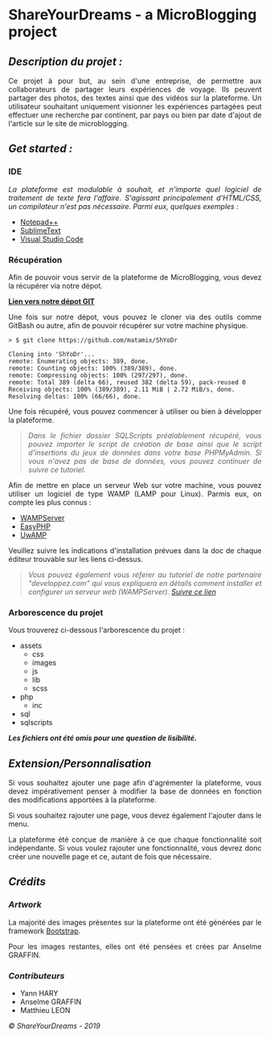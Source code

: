# ShareYourDreams - a MicroBlogging project

## ***Description du projet :***

<div style="text-align: justify">
Ce projet à pour but, au sein d'une entreprise, de permettre aux collaborateurs de partager leurs expériences de voyage. Ils peuvent partager des photos, des textes ainsi que des vidéos sur la plateforme. Un utilisateur souhaitant uniquement visionner les expériences partagées peut effectuer une recherche par continent, par pays ou bien par date d'ajout de l'article sur le site de microblogging.

## ***Get started :***

### **IDE**

*La plateforme est modulable à souhait, et n'importe quel logiciel de traitement de texte fera l'affaire. S'agissant principalement d'HTML/CSS, un compilateur n'est pas nécessaire. Parmi eux, quelques exemples :*

- [Notepad++](https://notepad-plus-plus.org/)
- [SublimeText](https://www.sublimetext.com/)
- [Visual Studio Code](https://code.visualstudio.com/)

### **Récupération**

Afin de pouvoir vous servir de la plateforme de MicroBlogging, vous devez la récupérer via notre dépot.

[**Lien vers notre dépot GIT**](https://github.com/matamix/ShYoDr)

Une fois sur notre dépot, vous pouvez le cloner via des outils comme GitBash ou autre, afin de pouvoir récupérer sur votre machine physique. 

```
> $ git clone https://github.com/matamix/ShYoDr

Cloning into 'ShYoDr'...
remote: Enumerating objects: 389, done.
remote: Counting objects: 100% (389/389), done.
remote: Compressing objects: 100% (297/297), done.
remote: Total 389 (delta 66), reused 382 (delta 59), pack-reused 0
Receiving objects: 100% (389/389), 2.11 MiB | 2.72 MiB/s, done.
Resolving deltas: 100% (66/66), done.
```

Une fois récupéré, vous pouvez commencer à utiliser ou bien à développer la plateforme.

> *Dans le fichier dossier SQLScripts préalablement récupéré, vous pouvez importer le script de création de base ainsi que le script d'insertions du jeux de données dans votre base PHPMyAdmin. Si vous n'avez pas de base de données, vous pouvez continuer de suivre ce tutoriel.*

Afin de mettre en place un serveur Web sur votre machine, vous pouvez utiliser un logiciel de type WAMP (LAMP pour Linux). Parmis eux, on compte les plus connus :

- [WAMPServer](http://www.wampserver.com/) 
- [EasyPHP](https://www.easyphp.org/)
- [UwAMP](https://www.uwamp.com/fr/)

Veuillez suivre les indications d'installation prévues dans la doc de chaque éditeur trouvable sur les liens ci-dessus.

> *Vous pouvez également vous réferer au tutoriel de notre partenaire "developpez.com" qui vous expliquera en détails comment installer et configurer un serveur web (WAMPServer). [Suivre ce lien](https://alcatiz.developpez.com/tutoriel/installer-wamp-windows10/)*

### **Arborescence du projet**

Vous trouverez ci-dessous l'arborescence du projet :

- assets
    - css
    - images
    - js
    - lib
    - scss
- php
    - inc
- sql
- sqlscripts

***Les fichiers ont été omis pour une question de lisibilité.***

## ***Extension/Personnalisation***

Si vous souhaitez ajouter une page afin d'agrémenter la plateforme, vous devez impérativement penser à modifier la base de données en fonction des modifications apportées à la plateforme.

Si vous souhaitez rajouter une page, vous devez également l'ajouter dans le menu.

La plateforme été conçue de manière à ce que chaque fonctionnalité soit indépendante. Si vous voulez rajouter une fonctionnalité, vous devrez donc créer une nouvelle page et ce, autant de fois que nécessaire.


## ***Crédits***

### ***Artwork***

La majorité des images présentes sur la plateforme ont été générées par le framework [Bootstrap](https://getbootstrap.com/).

Pour les images restantes, elles ont été pensées et crées par Anselme GRAFFIN. 

### ***Contributeurs***

- Yann HARY
- Anselme GRAFFIN
- Matthieu LEON


*© ShareYourDreams - 2019*
</div>